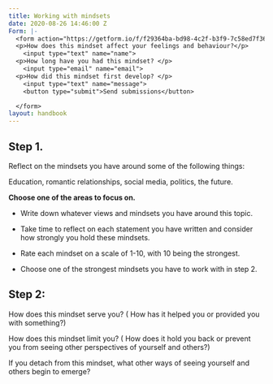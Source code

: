 ```yaml
---
title: Working with mindsets
date: 2020-08-26 14:46:00 Z
Form: |-
  <form action="https://getform.io/f/f29364ba-bd98-4c2f-b3f9-7c58ed7f3625" method="POST">
  <p>How does this mindset affect your feelings and behaviour?</p>
    <input type="text" name="name">
  <p>How long have you had this mindset? </p>
    <input type="email" name="email">
  <p>How did this mindset first develop? </p>
    <input type="text" name="message">
    <button type="submit">Send submissions</button>

  </form>
layout: handbook
---
```


## Step 1.

Reflect on the mindsets you have around some of the following things:

Education, romantic relationships, social media, politics, the future.

**Choose one of the areas to focus on.**

* Write down whatever views and mindsets you have around this topic.

* Take time to reflect on each statement you have written and consider how strongly you hold these mindsets.

* Rate each mindset on a scale of 1-10, with 10 being the strongest.

* Choose one of the strongest mindsets you have to work with in step 2.

## Step 2:

How does this mindset serve you? ( How has it helped you or provided you with something?)

How does this mindset limit you? ( How does it hold you back or prevent you from seeing other perspectives of yourself and others?)

If you detach from this mindset, what other ways of seeing yourself and others begin to emerge?